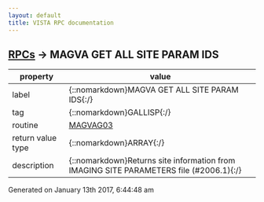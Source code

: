 ```yaml
---
layout: default
title: VISTA RPC documentation
---
```




## [RPCs](TableOfContent.md) &#8594; MAGVA GET ALL SITE PARAM IDS 

 property | value 
--- | --- 
 label | {::nomarkdown}MAGVA GET ALL SITE PARAM IDS{:/}
 tag | {::nomarkdown}GALLISP{:/}
 routine | [MAGVAG03](http://code.osehra.org/dox/Routine_MAGVAG03_source.html)
 return value type | {::nomarkdown}ARRAY{:/}
 description | {::nomarkdown}Returns site information from IMAGING SITE PARAMETERS file (#2006.1){:/}




 Generated on January 13th 2017, 6:44:48 am